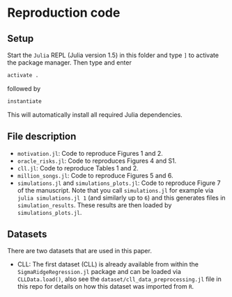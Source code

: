 # Reproduction code


## Setup

Start the `Julia` REPL (Julia version 1.5) in this folder and type `]` to activate the package manager. Then type and enter

```julia
activate .
```
followed by
```julia
instantiate
```
This will automatically install all required Julia dependencies. 

## File description

* `motivation.jl`: Code to reproduce Figures 1 and 2.
* `oracle_risks.jl`: Code to reproduces Figures 4 and S1.
* `cll.jl`: Code to reproduce Tables 1 and 2.
* `million_songs.jl`: Code to reproduce Figures 5 and 6.
* `simulations.jl` and `simulations_plots.jl`: Code to reproduce Figure 7 of the manuscript. Note that you call `simulations.jl` for example via `julia simulations.jl 1` (and similarly up to `6`) and this generates files in `simulation_results`. These results are then loaded by `simulations_plots.jl`.

## Datasets 

There are two datasets that are used in this paper.

* CLL: The first dataset (CLL) is already available from within the `SigmaRidgeRegression.jl` package and can be loaded via `CLLData.load()`, also see the 
`dataset/cll_data_preprocessing.jl` file in this repo for details on how this dataset was imported from `R`.


